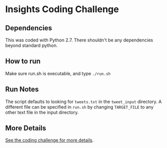 # Insights Coding Challenge
## Dependencies
This was coded with Python 2.7. There shouldn't be any dependencies beyond standard python.
## How to run
Make sure run.sh is executable, and type `./run.sh`
## Run Notes
The script defaults to looking for `tweets.txt` in the `tweet_input` directory. A different file can be specified in `run.sh` by changing `TARGET_FILE` to any other text file in the input directory.
## More Details
[See the coding challenge for more details](https://github.com/InsightDataScience/cc-example).
